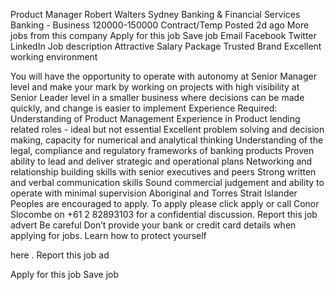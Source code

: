 ---
---

Product Manager 
Robert Walters
Sydney
Banking &amp; Financial Services
Banking - Business
120000-150000
Contract/Temp
Posted 
2d ago
More jobs from this company
Apply for this job
Save job
Email
Facebook
Twitter
LinkedIn
Job description
Attractive Salary Package
Trusted Brand 
Excellent working environment 
 
You will have the opportunity to operate with autonomy at Senior Manager level and make your mark by working on projects with high visibility at Senior Leader level in a smaller business where decisions can be made quickly, and change is easier to implement
Experience Required:
Understanding of Product Management
Experience in Product lending related roles - ideal but not essential
Excellent problem solving and decision making, capacity for numerical and analytical thinking
Understanding of the legal, compliance and regulatory frameworks of banking products
Proven ability to lead and deliver strategic and operational plans
Networking and relationship building skills with senior executives and peers
Strong written and verbal communication skills
Sound commercial judgement and ability to operate with minimal supervision
Aboriginal and Torres Strait Islander Peoples are encouraged to apply. To apply please click apply or call Conor Slocombe on 
+61 2 82893103
 for a confidential discussion.
Report this job advert
Be careful
Don’t provide your bank or credit card details when applying for jobs.
Learn how to protect yourself
 
here
.
Report this job ad
 
Apply for this job
Save job
